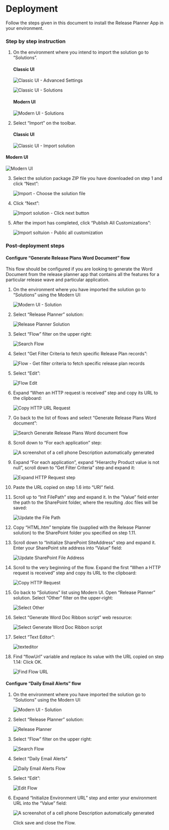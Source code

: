 # Deployment

Follow the steps given in this document to install the Release Planner App in your environment.

### Step by step instruction

1.  On the environment where you intend to import the solution go to
    “Solutions”.  
    #### Classic UI
    

    ![Classic UI - Advanced Settings](./media/classicui-advancedsetting.png)

    ![Classic UI - Solutions](./media/classicui-solutions.png)

    #### Modern UI
    

    ![Modern UI - Solutions](./media/modernui-solutions.png)

2.  Select “Import” on the toolbar.  
    #### Classic UI
    

    ![Classic UI - Import solution](./media/classicui-import.png)

  
   #### Modern UI  
   
   ![Modern UI](./media/import.png)



3.  Select the solution package ZIP file you have downloaded on step 1 and click
    “Next”:  
    

    ![Import - Choose the solution file](./media/import-choosefile.png)

4.  Click “Next”:  
    

    ![Import solution - Click next button](./media/import-next.png)

5.  After the import has completed, click “Publish All Customizations”:  
    

    ![Import soltuion - Public all customization](./media/import-publishall.png)

### Post-deployment steps

#### Configure “Generate Release Plans Word Document” flow

This flow should be configured if you are looking to generate the Word Document
from the release planner app that contains all the features for a particular
release wave and particular application.

1.  On the environment where you have imported the solution go to “Solutions”
    using the Modern UI:  
    

    ![Modern UI - Solution](./media/modernui-solutions.png)

2.  Select “Release Planner” solution:  
    

    ![Release Planner Solution](./media/releaseplanner.png)

3.  Select “Flow” filter on the upper right:  
    

    ![Search Flow](./media/search-flow.png)

4.  Select “Get Filter Criteria to fetch specific Release Plan records”:  
    

    ![Flow - Get filter criteria to fetch specific release plan records](./media/getfiltercriteria.png)

5.  Select “Edit”:  
    

    ![Flow Edit](./media/flow-edit.png)

6.  Expand “When an HTTP request is received” step and copy its URL to the
    clipboard:  
    

    ![Copy HTTP URL Request](./media/getflowhttp.png)

7.  Go back to the list of flows and select “Generate Release Plans Word
    document”:  
    

    ![Search Generate Release Plans Word document flow](./media/searchgeneratereleaseplan.png)

8.  Scroll down to “For each application” step:  
    

    ![A screenshot of a cell phone Description automatically generated](./media/scroll-for-each-app.png)

9.  Expand “For each application”, expand “Hierarchy Product value is not null”,
    scroll down to “Get Filter Criteria” step and expand it:  
    

    ![Expand HTTP Request step](./media/expand.jpg)

10. Paste the URL copied on step 1.6 into “URI” field.

11. Scroll up to “Init FilePath” step and expand it. In the “Value” field enter
    the path to the SharePoint folder, where the resulting .doc files will be
    saved:  
    

    ![Update the File Path](./media/initfilepath.jpg)

12. Copy “HTML.htm” template file (supplied with the Release Planner solution)
    to the SharePoint folder you specified on step 1.11.

13. Scroll down to “Initialize SharePoint SiteAddress” step and expand it. Enter
    your SharePoint site address into “Value” field:  
    

    ![Update SharePoint File Address](./media/initsharepointfileaddress.jpg)

14. Scroll to the very beginning of the flow. Expand the first “When a HTTP
    request is received” step and copy its URL to the clipboard:  
    

    ![Copy HTTP Request](./media/copyhttprequest.png)

15. Go back to “Solutions” list using Modern UI. Open “Release Planner”
    solution. Select “Other” filter on the upper-right:  
    

    ![Select Other](./media/select-other.png)

16. Select “Generate Word Doc Ribbon script” web resource:  
    

    ![Select Generate Word Doc Ribbon script](./media/select-generate-word-script.png)

17. Select “Text Editor”:  
    

    ![texteditor](./media/texteditor.png)

18. Find “flowUrl” variable and replace its value with the URL copied on step
    1.14:  Click OK.
    

    ![Find Flow URL](./media/find-flow-url.jpg)

#### Configure “Daily Email Alerts” flow

1.  On the environment where you have imported the solution go to “Solutions”
    using the Modern UI:  
    

    ![Modern UI - Solution](./media/modernui-solutions.png)

2.  Select “Release Planner” solution:  
    

    ![Release Planner](./media/releaseplanner.png)

3.  Select “Flow” filter on the upper right:  
    

    ![Search Flow](./media/search-flow.png)

4.  Select “Daily Email Alerts”  
    

    ![Daily Email Alerts Flow](./media/dailyemailalert.png)

5.  Select “Edit”:  
    

    ![Edit Flow](./media/edit-flow.png)

6.  Expand “Initialize Environment URL” step and enter your environment URL into
    the “Value” field:  
    

    ![A screenshot of a cell phone Description automatically generated](./media/environmenturl.jpg)

    Click save and close the Flow.